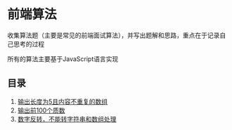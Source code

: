 # 前端算法

收集算法题（主要是常见的前端面试算法），并写出题解和思路，重点在于记录自己思考的过程

所有的算法主要基于JavaScript语言实现

## 目录

1. [输出长度为5且内容不重复的数组](https://github.com/MY729/algorithm/issues/1)
2. [输出前100个质数](https://github.com/MY729/algorithm/issues/2)
3. [数字反转，不能转字符串和数组处理](https://github.com/MY729/algorithm/issues/3)

